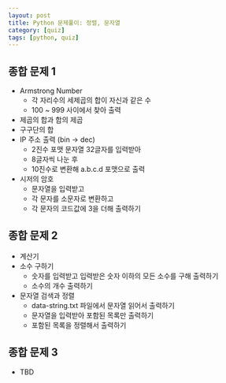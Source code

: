 ```yaml
---
layout: post
title: Python 문제풀이: 정렬, 문자열
category: [quiz]
tags: [python, quiz]
---
```


## 종합 문제 1

* Armstrong Number
  - 각 자리수의 세제곱의 합이 자신과 같은 수
  - 100 ~ 999 사이에서 찾아 출력
* 제곱의 합과 합의 제곱
* 구구단의 합
* IP 주소 출력 (bin -> dec)
  - 2진수 포맷 문자열 32글자를 입력받아
  - 8글자씩 나눈 후
  - 10진수로 변환해 a.b.c.d 포맷으로 출력
* 시저의 암호
  - 문자열을 입력받고
  - 각 문자를 소문자로 변환하고
  - 각 문자의 코드값에 3을 더해 출력하기

## 종합 문제 2
* 계산기
* 소수 구하기
  - 숫자를 입력받고 입력받은 숫자 이하의 모든 소수를 구해 출력하기
  - 소수의 개수 출력하기
* 문자열 검색과 정렬
  - data-string.txt 파일에서 문자열 읽어서 출력하기
  - 문자열을 입력받아 포함된 목록만 출력하기
  - 포함된 목록을 정렬해서 출력하기

## 종합 문제 3
* TBD
